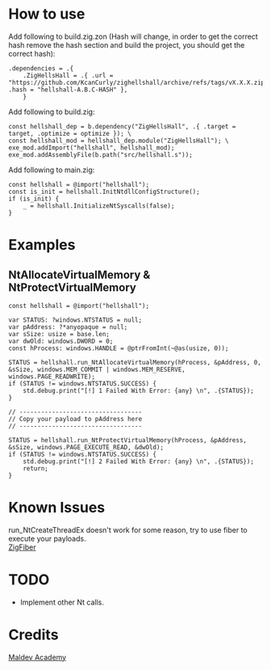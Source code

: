 # How to use

Add following to build.zig.zon (Hash will change, in order to get the correct hash remove the hash section and build the project, you should get the correct hash):

```zig
.dependencies = .{
    .ZigHellsHall = .{ .url = "https://github.com/KcanCurly/zighellshall/archive/refs/tags/vX.X.X.zip", .hash = "hellshall-A.B.C-HASH" },
    }
```

Add following to build.zig:

```zig
const hellshall_dep = b.dependency("ZigHellsHall", .{ .target = target, .optimize = optimize }); \
const hellshall_mod = hellshall_dep.module("ZigHellsHall"); \
exe_mod.addImport("hellshall", hellshall_mod); 
exe_mod.addAssemblyFile(b.path("src/hellshall.s"));
```

Add following to main.zig:

```zig
const hellshall = @import("hellshall");
const is_init = hellshall.InitNtdllConfigStructure();
if (is_init) {
    _ = hellshall.InitializeNtSyscalls(false);
}
```

# Examples
## NtAllocateVirtualMemory & NtProtectVirtualMemory
```zig
const hellshall = @import("hellshall");

var STATUS: ?windows.NTSTATUS = null;
var pAddress: ?*anyopaque = null;
var sSize: usize = base.len;
var dwOld: windows.DWORD = 0;
const hProcess: windows.HANDLE = @ptrFromInt(~@as(usize, 0));

STATUS = hellshall.run_NtAllocateVirtualMemory(hProcess, &pAddress, 0, &sSize, windows.MEM_COMMIT | windows.MEM_RESERVE, windows.PAGE_READWRITE);
if (STATUS != windows.NTSTATUS.SUCCESS) {
    std.debug.print("[!] 1 Failed With Error: {any} \n", .{STATUS});
}

// ----------------------------------
// Copy your payload to pAddress here
// ----------------------------------

STATUS = hellshall.run_NtProtectVirtualMemory(hProcess, &pAddress, &sSize, windows.PAGE_EXECUTE_READ, &dwOld);
if (STATUS != windows.NTSTATUS.SUCCESS) {
    std.debug.print("[!] 2 Failed With Error: {any} \n", .{STATUS});
    return;
}
```

# Known Issues
run_NtCreateThreadEx doesn't work for some reason, try to use fiber to execute your payloads. \
[ZigFiber](https://github.com/KcanCurly/ZigFiber)

# TODO
- Implement other Nt calls.

# Credits
[Maldev Academy](https://maldevacademy.com/)